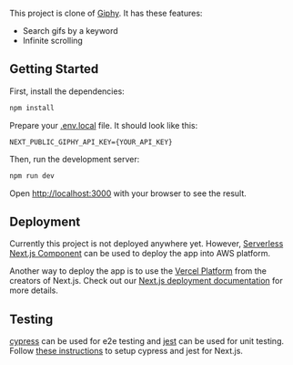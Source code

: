 This project is clone of [Giphy](https://giphy.com). It has these features:

- Search gifs by a keyword
- Infinite scrolling

## Getting Started

First, install the dependencies:

```bash
npm install
```

Prepare your [.env.local](.env.local) file. It should look like this:

```text
NEXT_PUBLIC_GIPHY_API_KEY={YOUR_API_KEY}
```

Then, run the development server:

```bash
npm run dev
```

Open [http://localhost:3000](http://localhost:3000) with your browser to see the result.

## Deployment

Currently this project is not deployed anywhere yet. However, [Serverless Next.js Component](https://github.com/serverless-nextjs/serverless-next.js) can be used to deploy the app into AWS platform.

Another way to deploy the app is to use the [Vercel Platform](https://vercel.com/new?utm_medium=default-template&filter=next.js&utm_source=create-next-app&utm_campaign=create-next-app-readme) from the creators of Next.js. Check out our [Next.js deployment documentation](https://nextjs.org/docs/deployment) for more details.

## Testing

[cypress](https://github.com/cypress-io/cypress) can be used for e2e testing and [jest](https://github.com/jestjs/jest) can be used for unit testing. Follow [these instructions](https://nextjs.org/docs/pages/building-your-application/optimizing/testing) to setup cypress and jest for Next.js.
